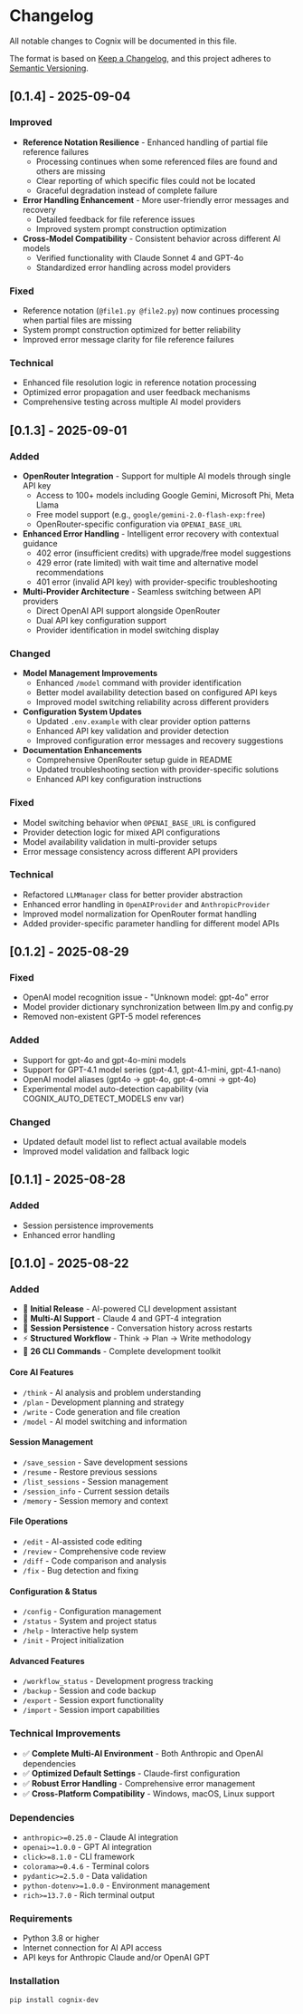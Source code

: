 # Changelog

All notable changes to Cognix will be documented in this file.

The format is based on [Keep a Changelog](https://keepachangelog.com/en/1.0.0/),
and this project adheres to [Semantic Versioning](https://semver.org/spec/v2.0.0.html).

## [0.1.4] - 2025-09-04

### Improved
- **Reference Notation Resilience** - Enhanced handling of partial file reference failures
  - Processing continues when some referenced files are found and others are missing
  - Clear reporting of which specific files could not be located
  - Graceful degradation instead of complete failure
- **Error Handling Enhancement** - More user-friendly error messages and recovery
  - Detailed feedback for file reference issues
  - Improved system prompt construction optimization
- **Cross-Model Compatibility** - Consistent behavior across different AI models
  - Verified functionality with Claude Sonnet 4 and GPT-4o
  - Standardized error handling across model providers

### Fixed
- Reference notation (`@file1.py @file2.py`) now continues processing when partial files are missing
- System prompt construction optimized for better reliability
- Improved error message clarity for file reference failures

### Technical
- Enhanced file resolution logic in reference notation processing
- Optimized error propagation and user feedback mechanisms
- Comprehensive testing across multiple AI model providers

## [0.1.3] - 2025-09-01

### Added
- **OpenRouter Integration** - Support for multiple AI models through single API key
  - Access to 100+ models including Google Gemini, Microsoft Phi, Meta Llama
  - Free model support (e.g., `google/gemini-2.0-flash-exp:free`)
  - OpenRouter-specific configuration via `OPENAI_BASE_URL`
- **Enhanced Error Handling** - Intelligent error recovery with contextual guidance
  - 402 error (insufficient credits) with upgrade/free model suggestions
  - 429 error (rate limited) with wait time and alternative model recommendations
  - 401 error (invalid API key) with provider-specific troubleshooting
- **Multi-Provider Architecture** - Seamless switching between API providers
  - Direct OpenAI API support alongside OpenRouter
  - Dual API key configuration support
  - Provider identification in model switching display

### Changed
- **Model Management Improvements**
  - Enhanced `/model` command with provider identification
  - Better model availability detection based on configured API keys
  - Improved model switching reliability across different providers
- **Configuration System Updates**
  - Updated `.env.example` with clear provider option patterns
  - Enhanced API key validation and provider detection
  - Improved configuration error messages and recovery suggestions
- **Documentation Enhancements**
  - Comprehensive OpenRouter setup guide in README
  - Updated troubleshooting section with provider-specific solutions
  - Enhanced API key configuration instructions

### Fixed
- Model switching behavior when `OPENAI_BASE_URL` is configured
- Provider detection logic for mixed API configurations
- Model availability validation in multi-provider setups
- Error message consistency across different API providers

### Technical
- Refactored `LLMManager` class for better provider abstraction
- Enhanced error handling in `OpenAIProvider` and `AnthropicProvider`
- Improved model normalization for OpenRouter format handling
- Added provider-specific parameter handling for different model APIs

## [0.1.2] - 2025-08-29

### Fixed
- OpenAI model recognition issue - "Unknown model: gpt-4o" error
- Model provider dictionary synchronization between llm.py and config.py
- Removed non-existent GPT-5 model references

### Added
- Support for gpt-4o and gpt-4o-mini models
- Support for GPT-4.1 model series (gpt-4.1, gpt-4.1-mini, gpt-4.1-nano)
- OpenAI model aliases (gpt4o → gpt-4o, gpt-4-omni → gpt-4o)
- Experimental model auto-detection capability (via COGNIX_AUTO_DETECT_MODELS env var)

### Changed
- Updated default model list to reflect actual available models
- Improved model validation and fallback logic

## [0.1.1] - 2025-08-28

### Added
- Session persistence improvements
- Enhanced error handling

## [0.1.0] - 2025-08-22

### Added
- 🎉 **Initial Release** - AI-powered CLI development assistant
- 🧠 **Multi-AI Support** - Claude 4 and GPT-4 integration
- 💾 **Session Persistence** - Conversation history across restarts
- ⚡ **Structured Workflow** - Think → Plan → Write methodology
- 🔧 **26 CLI Commands** - Complete development toolkit

#### Core AI Features
- `/think` - AI analysis and problem understanding
- `/plan` - Development planning and strategy
- `/write` - Code generation and file creation
- `/model` - AI model switching and information

#### Session Management
- `/save_session` - Save development sessions
- `/resume` - Restore previous sessions
- `/list_sessions` - Session management
- `/session_info` - Current session details
- `/memory` - Session memory and context

#### File Operations
- `/edit` - AI-assisted code editing
- `/review` - Comprehensive code review
- `/diff` - Code comparison and analysis
- `/fix` - Bug detection and fixing

#### Configuration & Status
- `/config` - Configuration management
- `/status` - System and project status
- `/help` - Interactive help system
- `/init` - Project initialization

#### Advanced Features
- `/workflow_status` - Development progress tracking
- `/backup` - Session and code backup
- `/export` - Session export functionality
- `/import` - Session import capabilities

### Technical Improvements
- ✅ **Complete Multi-AI Environment** - Both Anthropic and OpenAI dependencies
- ✅ **Optimized Default Settings** - Claude-first configuration
- ✅ **Robust Error Handling** - Comprehensive error management
- ✅ **Cross-Platform Compatibility** - Windows, macOS, Linux support

### Dependencies
- `anthropic>=0.25.0` - Claude AI integration
- `openai>=1.0.0` - GPT AI integration
- `click>=8.1.0` - CLI framework
- `colorama>=0.4.6` - Terminal colors
- `pydantic>=2.5.0` - Data validation
- `python-dotenv>=1.0.0` - Environment management
- `rich>=13.7.0` - Rich terminal output

### Requirements
- Python 3.8 or higher
- Internet connection for AI API access
- API keys for Anthropic Claude and/or OpenAI GPT

### Installation
```bash
pip install cognix-dev
```
